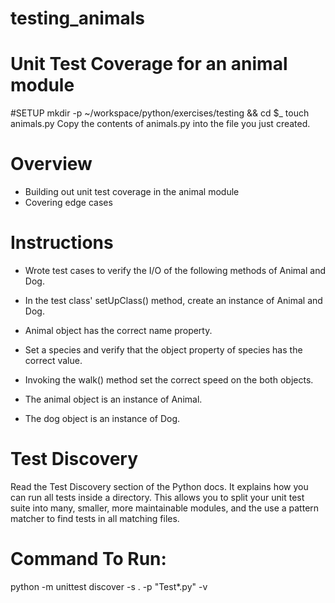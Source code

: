 # testing_animals
# Unit Test Coverage for an animal module

#SETUP
mkdir -p ~/workspace/python/exercises/testing && cd $_
touch animals.py
Copy the contents of animals.py into the file you just created.

# Overview
* Building out unit test coverage in the animal module
* Covering edge cases

# Instructions

- Wrote test cases to verify the I/O of the following methods of Animal and Dog.

- In the test class' setUpClass() method, create an instance of Animal and Dog.
- Animal object has the correct name property.
- Set a species and verify that the object property of species has the correct value.
- Invoking the walk() method set the correct speed on the both objects.
- The animal object is an instance of Animal.
- The dog object is an instance of Dog.

# Test Discovery

Read the Test Discovery section of the Python docs. It explains how you can run all tests inside a directory. This allows you to split your unit test suite into many, smaller, more maintainable modules, and the use a pattern matcher to find tests in all matching files.

# Command To Run: 
python -m unittest discover -s . -p "Test*.py" -v
